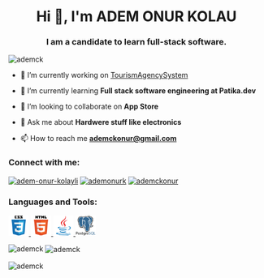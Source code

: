 <h1 align="center">Hi 👋, I'm ADEM ONUR KOLAU</h1>
<h3 align="center">I am a candidate to learn full-stack software.</h3>

<p align="left"> <img src="https://komarev.com/ghpvc/?username=ademck&label=Profile%20views&color=0e75b6&style=flat" alt="ademck" /> </p>

- 🔭 I’m currently working on [TourismAgencySystem](https://github.com/ADEMCK/TourismAgencySystem)

- 🌱 I’m currently learning **Full stack software engineering at Patika.dev**

- 👯 I’m looking to collaborate on **App Store**

- 💬 Ask me about **Hardwere stuff like electronics**

- 📫 How to reach me **ademckonur@gmail.com**

<h3 align="left">Connect with me:</h3>
<p align="left">
<a href="https://linkedin.com/in/adem-onur-kolayli" target="blank"><img align="center" src="https://raw.githubusercontent.com/rahuldkjain/github-profile-readme-generator/master/src/images/icons/Social/linked-in-alt.svg" alt="adem-onur-kolayli" height="30" width="40" /></a>
<a href="https://instagram.com/ademonurk" target="blank"><img align="center" src="https://raw.githubusercontent.com/rahuldkjain/github-profile-readme-generator/master/src/images/icons/Social/instagram.svg" alt="ademonurk" height="30" width="40" /></a>
<a href="https://www.hackerrank.com/ademckonur" target="blank"><img align="center" src="https://raw.githubusercontent.com/rahuldkjain/github-profile-readme-generator/master/src/images/icons/Social/hackerrank.svg" alt="ademckonur" height="30" width="40" /></a>
</p>

<h3 align="left">Languages and Tools:</h3>
<p align="left"> <a href="https://www.w3schools.com/css/" target="_blank" rel="noreferrer"> <img src="https://raw.githubusercontent.com/devicons/devicon/master/icons/css3/css3-original-wordmark.svg" alt="css3" width="40" height="40"/> </a> <a href="https://www.w3.org/html/" target="_blank" rel="noreferrer"> <img src="https://raw.githubusercontent.com/devicons/devicon/master/icons/html5/html5-original-wordmark.svg" alt="html5" width="40" height="40"/> </a> <a href="https://www.java.com" target="_blank" rel="noreferrer"> <img src="https://raw.githubusercontent.com/devicons/devicon/master/icons/java/java-original.svg" alt="java" width="40" height="40"/> </a> <a href="https://www.postgresql.org" target="_blank" rel="noreferrer"> <img src="https://raw.githubusercontent.com/devicons/devicon/master/icons/postgresql/postgresql-original-wordmark.svg" alt="postgresql" width="40" height="40"/> </a> </p>

<p><img align="left" src="https://github-readme-stats.vercel.app/api/top-langs?username=ademck&show_icons=true&locale=en&layout=compact" alt="ademck" /></p>

<p>&nbsp;<img align="center" src="https://github-readme-stats.vercel.app/api?username=ademck&show_icons=true&locale=en" alt="ademck" /></p>

<p><img align="center" src="https://github-readme-streak-stats.herokuapp.com/?user=ademck&" alt="ademck" /></p>
